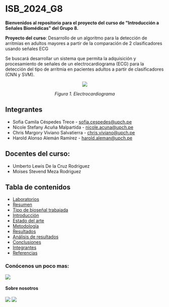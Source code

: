 # ISB_2024_G8

**Bienvenidos al repositorio para el proyecto del curso de "Introducción a Señales Biomédicas" del Grupo 8.** 

**Proyecto del curso**: Desarrollo de un algoritmo para la detección de arritmias en adultos mayores a partir de la comparación de 2 clasificadores usando señales ECG 

Se buscará desarrollar un sistema que permita la adquisición y procesamiento de señales de un electrocardiograma (ECG) para la detección del tipo de arritmia en pacientes adultos a partir de clasificadores (CNN y SVM).

<p align="center">  
<image src ="4.IMAGENES/WhatsApp Image 2024-03-22 at 10.43.46 PM.jpeg"> 
</p>
<p align="center"><i>Figura 1. Electrocardiograma</i></p>

## Integrantes
- Sofia Camila Céspedes Trece - sofia.cespedes@upch.pe
- Nicole Stefany Acuña Malpartida - nicole.acuna@upch.pe
- Chris Margory Viviano Salvatierra - chris.viviano@upch.pe
- Harold Alonso Alemán Ramírez - harold.aleman@upch.pe

## Docentes del curso:
- Umberto Lewis De la Cruz Rodriguez
- Moises Stevend Meza Rodriguez

## Tabla de contenidos
- [Laboratorios](https://github.com/sofiacespedes22/ISB_2024_G8/tree/ae545ebc3c58bef4db97d63788a1c85c71ce8828/2.DOCUMENTACI%C3%93N%20DEL%20PROYECTO)
- [Resumen](https://github.com/sofiacespedes22/ISB_2024_G8/tree/ae545ebc3c58bef4db97d63788a1c85c71ce8828/2.DOCUMENTACI%C3%93N%20DEL%20PROYECTO)
- [Tipo de bioseñal trabajada](https://github.com/sofiacespedes22/ISB_2024_G8/tree/09f852d57f4bb3979d630271b06b71f81f6b575c/3.SOFTWARE)
- [Introducción](https://github.com/sofiacespedes22/ISB_2024_G8/tree/72572d72a08903e9d41c50a9e9f397388879c74b/2.DOCUMENTACI%C3%93N%20DEL%20PROYECTO/2.1.INTRODUCCION)
- [Estado del arte](https://github.com/sofiacespedes22/ISB_2024_G8/tree/09f852d57f4bb3979d630271b06b71f81f6b575c/2.DOCUMENTACI%C3%93N%20DEL%20PROYECTO/2.2.ESTADO%20DEL%20ARTE)
- [Metodología](https://github.com/sofiacespedes22/ISB_2024_G8/tree/09f852d57f4bb3979d630271b06b71f81f6b575c/2.DOCUMENTACI%C3%93N%20DEL%20PROYECTO)
- [Resultados](https://github.com/sofiacespedes22/ISB_2024_G8/tree/09f852d57f4bb3979d630271b06b71f81f6b575c/2.DOCUMENTACI%C3%93N%20DEL%20PROYECTO/2.4.RESULTADOS%20Y%20DISCUSION)
- [Análisis de resultados](https://github.com/sofiacespedes22/ISB_2024_G8/tree/09f852d57f4bb3979d630271b06b71f81f6b575c/2.DOCUMENTACI%C3%93N%20DEL%20PROYECTO/2.4.RESULTADOS%20Y%20DISCUSION)
- [Conclusiones](https://github.com/sofiacespedes22/ISB_2024_G8/tree/09f852d57f4bb3979d630271b06b71f81f6b575c/2.DOCUMENTACI%C3%93N%20DEL%20PROYECTO/2.4.RESULTADOS%20Y%20DISCUSION)
- [Integrantes]()
- [Referencias](https://github.com/sofiacespedes22/ISB_2024_G8/tree/bd1a03e4fc114359a6b63da0ed126e7745ccfaad/1.MIEMBROS%20DEL%20EQUIPO)

### Conócenos un poco mas:
<image src ="1.MIEMBROS DEL EQUIPO/Colaboradores.png"> 
  
#### Sobre nosotros
<image src ="1.MIEMBROS DEL EQUIPO/Colaboradores - 1.png">
<image src ="1.MIEMBROS DEL EQUIPO/Colaboradores - 2.png">
